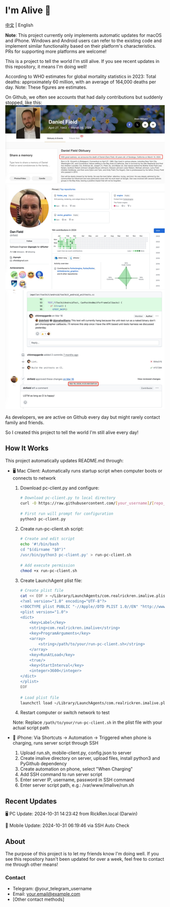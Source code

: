 # I'm Alive 👋

[中文](README.md) | English

 **Note**: This project currently only implements automatic updates for macOS and iPhone. Windows and Android users can refer to the existing code and implement similar functionality based on their platform's characteristics. PRs for supporting more platforms are welcome!

This is a project to tell the world I'm still alive. If you see recent updates in this repository, it means I'm doing well!

According to WHO estimates for global mortality statistics in 2023:
Total deaths: approximately 60 million, with an average of 164,000 deaths per day.
Note: These figures are estimates.

On Github, we often see accounts that had daily contributions but suddenly stopped, like this:
![alt text](IMG_5130.JPG) ![alt text](IMG_5129.JPG) ![alt text](IMG_5131.JPG)

As developers, we are active on Github every day but might rarely contact family and friends.

So I created this project to tell the world I'm still alive every day!

## How It Works

This project automatically updates README.md through:
- 🖥️ Mac Client: Automatically runs startup script when computer boots or connects to network
  1. Download pc-client.py and configure:
     ```bash
     # Download pc-client.py to local directory
     curl -O https://raw.githubusercontent.com/[your_username]/[repo_name]/main/pc-client.py

     # First run will prompt for configuration
     python3 pc-client.py
     ```

  2. Create run-pc-client.sh script:
     ```bash
     # Create and edit script
     echo '#!/bin/bash
     cd "$(dirname "$0")"
     /usr/bin/python3 pc-client.py' > run-pc-client.sh

     # Add execute permission
     chmod +x run-pc-client.sh
     ```

  3. Create LaunchAgent plist file:
     ```bash
     # Create plist file
     cat << EOF > ~/Library/LaunchAgents/com.realrickren.imalive.plist
     <?xml version="1.0" encoding="UTF-8"?>
     <!DOCTYPE plist PUBLIC "-//Apple//DTD PLIST 1.0//EN" "http://www.apple.com/DTDs/PropertyList-1.0.dtd">
     <plist version="1.0">
     <dict>
         <key>Label</key>
         <string>com.realrickren.imalive</string>
         <key>ProgramArguments</key>
         <array>
             <string>/path/to/your/run-pc-client.sh</string>
         </array>
         <key>RunAtLoad</key>
         <true/>
         <key>StartInterval</key>
         <integer>3600</integer>
     </dict>
     </plist>
     EOF

     # Load plist file
     launchctl load ~/Library/LaunchAgents/com.realrickren.imalive.plist
     ```
  4. Restart computer or switch network to test

  Note: Replace `/path/to/your/run-pc-client.sh` in the plist file with your actual script path

- 📱 iPhone: Via Shortcuts -> Automation -> Triggered when phone is charging, runs server script through SSH
  1. Upload run.sh, mobile-client.py, config.json to server
  2. Create imalive directory on server, upload files, install python3 and PyGithub dependency
  3. Create automation on phone, select "When Charging"
  4. Add SSH command to run server script
  5. Enter server IP, username, password in SSH command
  6. Enter server script path, e.g.: /var/www/imalive/run.sh

## Recent Updates

🖥️ PC Update: 2024-10-31 14:23:42 from RickRen.local (Darwin)

📱 Mobile Update: 2024-10-31 06:19:46 via SSH Auto Check

## About

The purpose of this project is to let my friends know I'm doing well. If you see this repository hasn't been updated for over a week, feel free to contact me through other means!

### Contact

- Telegram: @your_telegram_username
- Email: your.email@example.com
- [Other contact methods]
